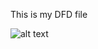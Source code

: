 This is my DFD file

![alt text](https://cloud.githubusercontent.com/assets/21342507/19051823/f49fedb0-8979-11e6-9b1d-9d70edfa296c.PNG)
